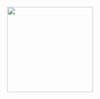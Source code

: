 <p align="center">
  <a href="https://victorsingha.github.io/i/">
    <img src="https://i.pinimg.com/originals/93/a7/60/93a76030d104c37a7b953e3b4109e2f2.gif" width="200px"/>
  </a>
</p>
